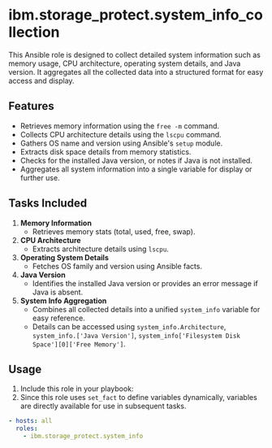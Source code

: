 # ibm.storage_protect.system_info_collection

This Ansible role is designed to collect detailed system information such as memory usage, CPU architecture, operating system details, and Java version. It aggregates all the collected data into a structured format for easy access and display.

## Features

- Retrieves memory information using the `free -m` command.
- Collects CPU architecture details using the `lscpu` command.
- Gathers OS name and version using Ansible's `setup` module.
- Extracts disk space details from memory statistics.
- Checks for the installed Java version, or notes if Java is not installed.
- Aggregates all system information into a single variable for display or further use.

## Tasks Included

1. **Memory Information**
   - Retrieves memory stats (total, used, free, swap).
2. **CPU Architecture**
   - Extracts architecture details using `lscpu`.
3. **Operating System Details**
   - Fetches OS family and version using Ansible facts.
4. **Java Version**
   - Identifies the installed Java version or provides an error message if Java is absent.
5. **System Info Aggregation**
   - Combines all collected details into a unified `system_info` variable for easy reference.
   - Details can be accessed using `system_info.Architecture`, `system_info.['Java Version']`, `system_info['Filesystem Disk Space'][0]['Free Memory']`.

## Usage

1. Include this role in your playbook:
2. Since this role uses `set_fact` to define variables dynamically, variables are directly available for use in subsequent tasks.

```yaml
- hosts: all
  roles:
    - ibm.storage_protect.system_info
```
